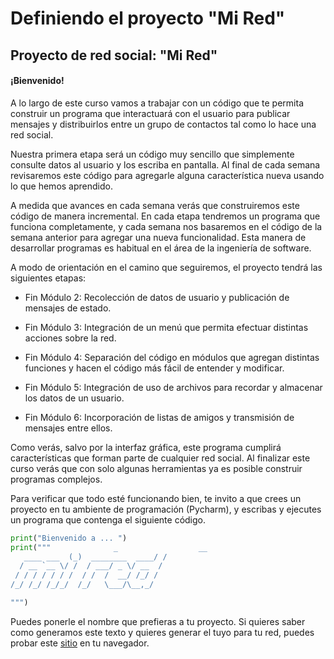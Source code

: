 # Definiendo el proyecto "Mi Red"

## Proyecto de red social: "Mi Red"

#### ¡Bienvenido!
A lo largo de este curso vamos a trabajar con un código que te permita construir un programa que interactuará con el usuario para publicar mensajes y distribuirlos entre un grupo de contactos tal como lo hace una red social. 

Nuestra primera etapa será un código muy sencillo que simplemente consulte datos al usuario y los escriba en pantalla. Al final de cada semana revisaremos este código para agregarle alguna característica nueva usando lo que hemos aprendido.

A medida que avances en cada semana verás que construiremos este código de manera incremental. En cada etapa tendremos un programa que funciona completamente, y cada semana nos basaremos en el código de la semana anterior para agregar una nueva funcionalidad. Esta manera de desarrollar programas es habitual en el área de la ingeniería de software.

A modo de orientación en el camino que seguiremos, el proyecto tendrá las siguientes etapas:

- Fin Módulo 2: Recolección de datos de usuario y publicación de mensajes de estado.

- Fin Módulo 3: Integración de un menú que permita efectuar distintas acciones sobre la red.

- Fin Módulo 4: Separación del código en módulos que agregan distintas funciones y hacen el código más fácil de entender y modificar.

- Fin Módulo 5: Integración de uso de archivos para recordar y almacenar los datos de un usuario.

- Fin Módulo 6: Incorporación de listas de amigos y transmisión de mensajes entre ellos.

Como verás, salvo por la interfaz gráfica, este programa cumplirá características que forman parte de cualquier red social. Al finalizar este curso verás que con solo algunas herramientas ya es posible construir programas complejos.

Para verificar que todo esté funcionando bien, te invito a que crees un proyecto en tu ambiente de programación (Pycharm), y escribas y ejecutes un programa que contenga el siguiente código.

```python
print("Bienvenido a ... ")
print("""              _                  __
   ____ ___  (_)  ________  ____/ /
  / __ `__ \/ /  / ___/ _ \/ __  /
 / / / / / / /  / /  /  __/ /_/ /
/_/ /_/ /_/_/  /_/   \___/\__,_/

""")
```

Puedes ponerle el nombre que prefieras a tu proyecto. Si quieres saber como generamos este texto y quieres generar el tuyo para tu red, puedes probar 
este [sitio](http://www.network-science.de/ascii/) en tu navegador.
